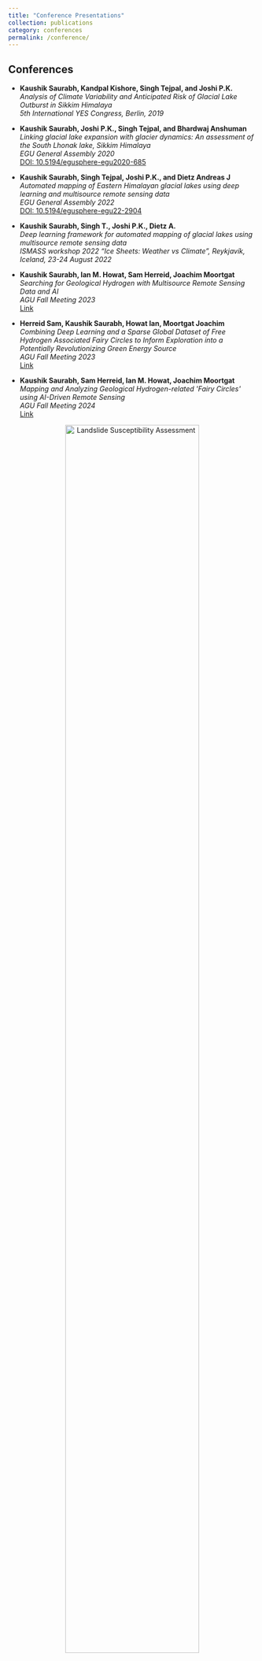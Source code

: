 ```yaml
---
title: "Conference Presentations"
collection: publications
category: conferences
permalink: /conference/
---
```


## Conferences

- **Kaushik Saurabh, Kandpal Kishore, Singh Tejpal, and Joshi P.K.**  
  *Analysis of Climate Variability and Anticipated Risk of Glacial Lake Outburst in Sikkim Himalaya*  
  *5th International YES Congress, Berlin, 2019*

- **Kaushik Saurabh, Joshi P.K., Singh Tejpal, and Bhardwaj Anshuman**  
  *Linking glacial lake expansion with glacier dynamics: An assessment of the South Lhonak lake, Sikkim Himalaya*  
  *EGU General Assembly 2020*  
  [DOI: 10.5194/egusphere-egu2020-685](https://doi.org/10.5194/egusphere-egu2020-685)

- **Kaushik Saurabh, Singh Tejpal, Joshi P.K., and Dietz Andreas J**  
  *Automated mapping of Eastern Himalayan glacial lakes using deep learning and multisource remote sensing data*  
  *EGU General Assembly 2022*  
  [DOI: 10.5194/egusphere-egu22-2904](https://doi.org/10.5194/egusphere-egu22-2904)

- **Kaushik Saurabh, Singh T., Joshi P.K., Dietz A.**  
  *Deep learning framework for automated mapping of glacial lakes using multisource remote sensing data*  
  *ISMASS workshop 2022 “Ice Sheets: Weather vs Climate”, Reykjavík, Iceland, 23-24 August 2022*

- **Kaushik Saurabh, Ian M. Howat, Sam Herreid, Joachim Moortgat**  
  *Searching for Geological Hydrogen with Multisource Remote Sensing Data and AI*  
  *AGU Fall Meeting 2023*  
  [Link](https://agu.confex.com/agu/fm23/meetingapp.cgi/Paper/1312027)

- **Herreid Sam, Kaushik Saurabh, Howat Ian, Moortgat Joachim**  
  *Combining Deep Learning and a Sparse Global Dataset of Free Hydrogen Associated Fairy Circles to Inform Exploration into a Potentially Revolutionizing Green Energy Source*  
  *AGU Fall Meeting 2023*  
  [Link](https://agu.confex.com/agu/fm23/meetingapp.cgi/Paper/1317142)

- **Kaushik Saurabh, Sam Herreid, Ian M. Howat, Joachim Moortgat**  
  *Mapping and Analyzing Geological Hydrogen-related 'Fairy Circles' using AI-Driven Remote Sensing*  
  *AGU Fall Meeting 2024*  
  [Link](https://agu.confex.com/agu/agu24/meetingapp.cgi/Paper/1591053)

<figure style="text-align: center;">
    <img src="../images/AGU3.png" alt="Landslide Susceptibility Assessment" style="width: 80%;">
    <figcaption style="font-size: 14px; color: gray;">
        Figure: Global map of potential geological hydrogen sites using deep learning and multisource remote sensing data.
    </figcaption>
</figure>

- **Kaushik Saurabh, Tellman Beth, Zhijie Zhang, Rohit Mukherjee**  
  *Improving urban flood inundation observations using multisource remote sensing data and masked autoencoder-based transformers*  
  *American Geophysical Union (AGU) 2024*

- **Kaushik Saurabh, Jaydeo Dharpure, Tellman Beth**  
  *Combining multisource remote sensing data and convolutional neural networks for debris cover mapping*  
  *Debris Cover Glacier Workshop, ISTA, Austria, 2024*
